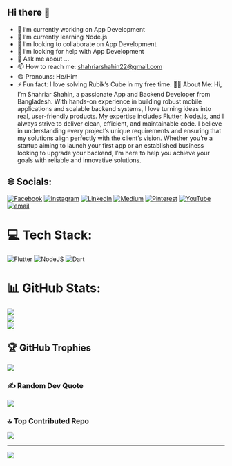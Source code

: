 ## Hi there 👋
- 🔭 I’m currently working on App Development
- 🌱 I’m currently learning Node.js
- 👯 I’m looking to collaborate on  App Development
- 🤔 I’m looking for help with  App Development
- 💬 Ask me about ...
- 📫 How to reach me: shahriarshahin22@gmail.com
- 😄 Pronouns: He/Him
- ⚡ Fun fact: I love solving Rubik’s Cube in my free time.
🧑‍💻 About Me:
Hi, I’m Shahriar Shahin, a passionate App and Backend Developer from Bangladesh. With hands-on experience in building robust mobile applications and scalable backend systems, I love turning ideas into real, user-friendly products. My expertise includes Flutter, Node.js, and I always strive to deliver clean, efficient, and maintainable code.
I believe in understanding every project’s unique requirements and ensuring that my solutions align perfectly with the client’s vision. Whether you’re a startup aiming to launch your first app or an established business looking to upgrade your backend, I’m here to help you achieve your goals with reliable and innovative solutions.


## 🌐 Socials:
[![Facebook](https://img.shields.io/badge/Facebook-%231877F2.svg?logo=Facebook&logoColor=white)](https://facebook.com/empty0055) [![Instagram](https://img.shields.io/badge/Instagram-%23E4405F.svg?logo=Instagram&logoColor=white)](https://instagram.com/shahriar_shahin_22) [![LinkedIn](https://img.shields.io/badge/LinkedIn-%230077B5.svg?logo=linkedin&logoColor=white)](https://linkedin.com/in/shahriar-shahin-shahin-2a9542377) [![Medium](https://img.shields.io/badge/Medium-12100E?logo=medium&logoColor=white)](https://medium.com/@@shahriarshahin2024) [![Pinterest](https://img.shields.io/badge/Pinterest-%23E60023.svg?logo=Pinterest&logoColor=white)](https://pinterest.com/shahriarshahin2024) [![YouTube](https://img.shields.io/badge/YouTube-%23FF0000.svg?logo=YouTube&logoColor=white)](https://youtube.com/@@empty_bd) [![email](https://img.shields.io/badge/Email-D14836?logo=gmail&logoColor=white)](mailto:shahriarshahin2024@gmail.com) 

# 💻 Tech Stack:
![Flutter](https://img.shields.io/badge/Flutter-%2302569B.svg?style=for-the-badge&logo=Flutter&logoColor=white) ![NodeJS](https://img.shields.io/badge/node.js-6DA55F?style=for-the-badge&logo=node.js&logoColor=white) ![Dart](https://img.shields.io/badge/dart-%230175C2.svg?style=for-the-badge&logo=dart&logoColor=white)
# 📊 GitHub Stats:
![](https://github-readme-stats.vercel.app/api?username=emptybd&theme=dark&hide_border=false&include_all_commits=false&count_private=false)<br/>
![](https://nirzak-streak-stats.vercel.app/?user=emptybd&theme=dark&hide_border=false)<br/>
![](https://github-readme-stats.vercel.app/api/top-langs/?username=emptybd&theme=dark&hide_border=false&include_all_commits=false&count_private=false&layout=compact)

## 🏆 GitHub Trophies
![](https://github-profile-trophy.vercel.app/?username=emptybd&theme=gruvbox&no-frame=false&no-bg=true&margin-w=4)

### ✍️ Random Dev Quote
![](https://quotes-github-readme.vercel.app/api?type=horizontal&theme=radical)

### 🔝 Top Contributed Repo
![](https://github-contributor-stats.vercel.app/api?username=emptybd&limit=5&theme=dark&combine_all_yearly_contributions=true)

---
[![](https://visitcount.itsvg.in/api?id=emptybd&icon=0&color=0)](https://visitcount.itsvg.in)

<!-- Proudly created with GPRM ( https://gprm.itsvg.in ) -->
